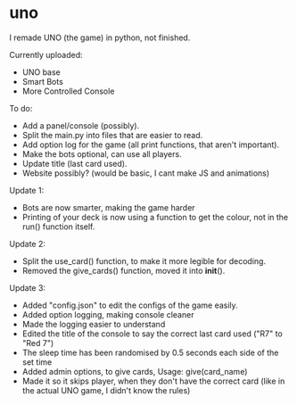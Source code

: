 # uno

I remade UNO (the game) in python, not finished.

Currently uploaded:
  - UNO base
  - Smart Bots
  - More Controlled Console


 To do:
  - Add a panel/console (possibly).
  - Split the main.py into files that are easier to read.
  - Add option log for the game (all print functions, that aren't important).
  - Make the bots optional, can use all players.
  - Update title (last card used).
  - Website possibly? (would be basic, I cant  make JS and animations)
 
 
Update 1:
  - Bots are now smarter, making the game harder
  - Printing of your deck is now using a function to get the colour, not in the run() function itself.

Update 2:
  - Split the use_card() function, to make it more legible for decoding.
  - Removed the give_cards() function, moved it into __init__().

Update 3:
  - Added "config.json" to edit the configs of the game easily.
  - Added option logging, making console cleaner
  - Made the logging easier to understand
  - Edited the title of the console to say the correct last card used ("R7" to "Red 7")
  - The sleep time has been randomised by 0.5 seconds each side of the set time
  - Added admin options, to give cards, Usage: give(card_name) 
  - Made it so it skips player, when they don't have the correct card (like in the actual UNO game, I didn't know the rules)
